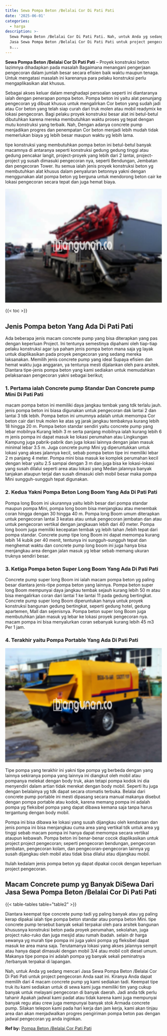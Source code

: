 ```yaml
---
title: Sewa Pompa Beton /Belalai Cor Di Pati Pati
date: '2025-06-01'
categories:
  - harga
description: >-
  Sewa Pompa Beton /Belalai Cor Di Pati Pati. Nah, untuk Anda yg sedang mencari
  Jasa Sewa Pompa Beton /Belalai Cor Di Pati Pati untuk project pengecoran Anda
  s...
---
```


**Sewa Pompa Beton /Belalai Cor Di Pati Pati** – Proyek konstruksi beton lazimnya dihadapkan pada masalah Bagaimana menangani pengerjaan pengecoran dalam jumlah besar secara efisien baik waktu maupun tenaga. Untuk mengatasi masalah ini karenanya para pelaku konstruksi perlu mengaplikasikan alat khusus.

Sebagai akses keluar dalam menghadapi persoalan seperti ini diantaranya ialah dengan penerapan pompa beton. Pompa beton ini yaitu alat penunjang pengecoran yg dibuat khusus untuk mengalirkan Cor beton yang sudah jadi atau Cor beton yang telah siap curah dari truk molen atau mobil readymix ke lokasi pengecoran. Bagi pelaku proyek konstruksi besar alat ini betul-betul dibutuhkan karena mereka membutuhkan waktu proses yg tepat dengan mutu konstruksi yang terbaik. Nah, Dengan adanya concrete pump menjadikan progres dan penempatan Cor beton menjadi lebih mudah tidak memerlukan biaya yg lebih besar maupun waktu yg lebih lama.

tipe konstruksi yang membutuhkan pompa beton ini betul-betul banyak macamnya di antaranya seperti konstruksi gedung gedung tinggi atau gedung pencakar langit, project-proyek yang lebih dari 2 lantai, project-project yg susah dimasuki pengecoran nya, seperti Bendungan, Jembatan dan pengecoran Tower. Itu semua ialah jenis proyek konstruksi beton yg membutuhkan alat khusus dalam penyaluran betonnya yakni dengan menggunakan alat pompa beton yg berguna untuk mendorong beton cair ke lokasi pengecoran secara tepat dan juga hemat biaya.

![Sewa Pompa Beton /Belalai Cor Di Pati Pati](/images/sewa-concrete-pump-34.png)

{{< toc >}}

## Jenis Pompa beton Yang Ada Di Pati Pati

Ada beberapa jenis macam concrete pump yang bisa diterapkan yang pas dengan keperluan Project. Ini tentunya semestinya dipahami oleh tiap-tiap pelaku konstruksi agar iya paham jenis pompa beton mana saja yg layak untuk diaplikasikan pada proyek pengecoran yang sedang mereka laksanakan. Memilih jenis concrete pump yang ideal Supaya efisien dan hemat waktu juga anggaran, ya tentunya mesti dijalankan oleh para arsitek. Diantara tipe-jenis pompa beton yang kami sediakan untuk memudahkan pelaksanaan pengecoran yakni sebagai berikut;

### 1\. Pertama ialah Concrete pump Standar Dan Concrete pump Mini Di Pati Pati

macam pompa beton ini memiliki daya jangkau tembak yang tdk terlalu jauh. jenis pompa beton ini biasa digunakan untuk pengecoran dak lantai 2 dan lantai 3 tdk lebih. Pompa beton ini umumnya adalah untuk memompa Cor beton cair dari truk molen ke atas yg jarak jangkau tembaknya kurang lebih 18 hingga 20 m. Pompa beton standar sendiri yaitu concrete pump yang lebar mobilnya Kurang lebih 3 m serta panjang mobilnya ialah kurang lebih 6 m jenis pompa ini dapat masuk ke lokasi perumahan atau Lingkungan Kampung juga pabrik-pabrik dan juga lokasi lainnya dengan jalan masuk minimal lebar 3.5 m. Juga concrete pump Mini yg diperuntukkan untuk lokasi yang akses jalannya kecil, sebab pompa beton tipe ini memiliki lebar 2 m panjang 4 meter. Pompa mini bisa masuk ke komplek perumahan kecil dengan lebar yaitu 2.5 sampai dengan 3 m dan juga bisa ke lokasi-lokasi yang susah dilalui seperti area atau lokasi yang Medan jalannya banyak tanjakan ataupun terjal dan susah dimasuki oleh mobil besar maka pompa Mini sungguh-sungguh tepat digunakan.

### 2\. Kedua Yakni Pompa Beton Long Boom Yang Ada Di Pati Pati

Pompa long Boom ini ukurannya yaitu lebih besar dari pompa standar maupun pompa Mini, pompa long boom bisa menjangkau atau menembak coran hingga dengan 30 hingga 40 m. Pompa long Boom umum diterapkan untuk pengecoran lantai 3 keatas atau untuk pengecoran jembatan dan atau untuk pengecoran vertikal dengan jangkauan lebih dari 40 meter. Pompa long boom juga memiliki kecepatan tembak yg lebih tahan /lebih tepat dari pompa standar. Concrete pump tipe long Boom ini dapat memompa kurang lebih 14 kubik per 40 menit, tentunya ini sungguh-sungguh tepat dan menghemat waktu dan concrete pump long boom ini juga hanya bisa menjangkau area dengan jalan masuk yg lebar sebab memang ukuran truknya sendiri besar.

### 3\. Ketiga Pompa beton Super Long Boom Yang Ada Di Pati Pati

Concrete pump super long Boom ini ialah macam pompa beton yg paling besar diantara jenis-tipe pompa beton yang lainnya. Pompa beton super long Boom mempunyai daya jangkau tembak sejauh kurang lebih 50 m atau bisa mengalirkan coran dari lantai 1 ke lantai 11 pada gedung bertingkat. Concrete pump super long Boom diperuntukan hanya untuk proyek konstruksi bangunan gedung bertingkat, seperti gedung hotel, gedung apartemen, Mall dan sejenisnya. Pompa beton super long Boom juga membutuhkan jalan masuk yg lebar ke lokasi proyek pengecoran nya. macam pompa ini bisa menyalurkan coran sebanyak kurang lebih 45 m3 Per 1 jam.

### 4\. Terakhir yaitu Pompa Portable Yang Ada Di Pati Pati

![Sewa Pompa Beton /Belalai Cor Di Pati Pati](/images/sewa-concrete-pump-13.png)

Tipe pompa yang terakhir ini yakni tipe pompa yg berbeda dengan yang lainnya sekiranya pompa yang lainnya ini diangkut oleh mobil atau pompanya melekat dengan body truk, akan tetapi pompa kodok ini dia menyendiri dalam artian tidak merekat dengan body mobil. Seperti Itu juga dengan belalainya yg tdk dapat secara otomatis terbuka. Belalai dari concrete pump portable ini mesti dipasang secara manual makanya disebut dengan pompa portable atau kodok, karena memang pompa ini adalah pompa yg fleksibel pompa yang dapat dibawa kemana saja tanpa harus tergantung dengan body mobil.

Pompa ini bisa dibawa ke lokasi yang susah dijangkau oleh kendaraan dan jenis pompa ini bisa menjangkau cuma area yang vertikal tdk untuk area yg tinggi sebab macam pompa ini hanya dapat memompa secara vertikal ataupun kebawah. Pompa beton ini benar-benar cocok diaplikasikan untuk project project pengecoran; seperti pengecoran bendungan, pengecoran jembatan, pengecoran kolam, dan pengecoran-pengecoran lainnya yg susah dijangkau oleh mobil atau tidak bisa dilalui atau dijangkau mobil.

Itulah kedalam jenis pompa beton yg dapat dipakai cocok dengan keperluan project pengecoran.

## Macam Concrete pump yg Banyak DiSewa Dari Jasa Sewa Pompa Beton /Belalai Cor Di Pati Pati

{{< table-tables table="table2" >}}

Diantara keempat tipe concrete pump tadi yg paling banyak atau yg paling kerap dipakai ialah tipe pompa beton standar atau pompa beton Mini. tipe concrete pump tersebut banyak sekali terpakai oleh para arsitek bangunan khususnya konstruksi beton pada proyek perumahan, sekolahan, juga project ruko-ruko dan juga mesjid atau rumah ibadah. selain dr harga sewanya yg murah tipe pompa ini juga yakni pompa yg fleksibel dapat masuk ke area mana saja. Terutamanya lokasi yang akses jalannya sempit atau hanya dapat dimasuki dengan mobil 3/4 atau mobil colt diesel umum. Makanya tipe pompa ini adalah pompa yg banyak sekali peminatnya /terbanyak terpakai di lapangan.

Nah, untuk Anda yg sedang mencari Jasa Sewa Pompa Beton /Belalai Cor Di Pati Pati untuk project pengecoran Anda saat ini. Kiranya Anda dapat memilih dari 4 macam concrete pump yg kami sediakan tadi. Keempat tipe truk itu kami sediakan untuk di sewa kami juga memiliki tim yang cukup banyak untuk melayani pengecoran di banyak daerah. Jadi anda tdk perlu tahanir Apakah jadwal kami padat atau tidak karena kami juga mempunyai banyak regu atau crew juga mempunyai banyak stok Armada concrete pump. Silakan telepon kami pada hari kerja dan jam kerja, kami akan tinjau area dan akan menjadwalkan progres pengiriman pompa beton pas dengan jadwal pengecoran yg anda inginkan.

**Ref by:** [Pompa Beton /Belalai Cor Pati Pati](https://id.wikipedia.org/wiki/Pompa)
